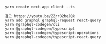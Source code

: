       yarn create next-app client --ts

      참고 https://youtu.be/ZZrr82beJQk
      yarn add graphql graphql-request react-query
      yarn @graphql-codegen/cli
      yarn @graphql-codegen/typescript
      yarn @graphql-codegen/typescript-operations
      yarn @graphql-codegen/typescript-react-query
